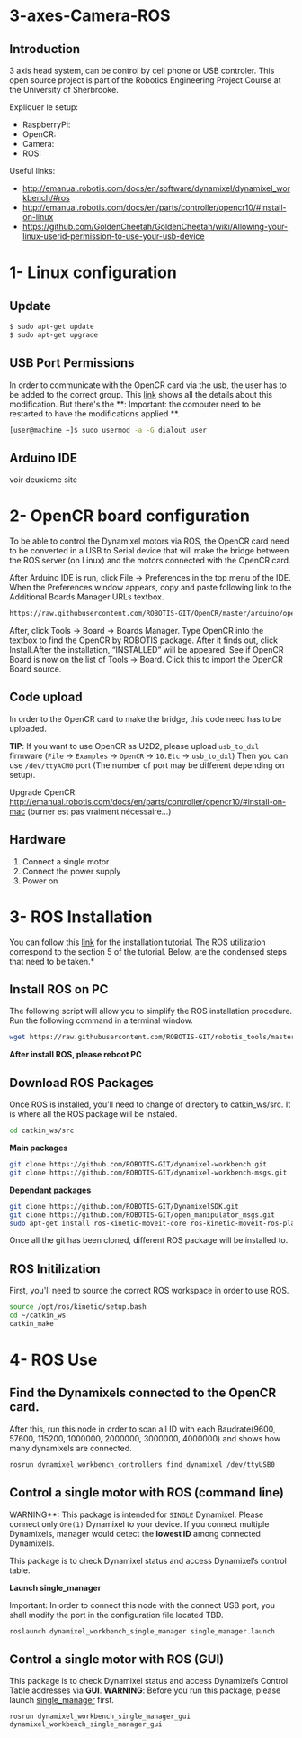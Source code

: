 

# 3-axes-Camera-ROS

## Introduction

3 axis head system, can be control by cell phone or USB controler. This open source project is part of the Robotics Engineering Project Course at the University of Sherbrooke.

Expliquer le setup: 

- RaspberryPi: 
- OpenCR:
- Camera:
- ROS:

Useful links: 

- http://emanual.robotis.com/docs/en/software/dynamixel/dynamixel_workbench/#ros
- http://emanual.robotis.com/docs/en/parts/controller/opencr10/#install-on-linux
- https://github.com/GoldenCheetah/GoldenCheetah/wiki/Allowing-your-linux-userid-permission-to-use-your-usb-device

# 1- Linux configuration

## Update

```bash
$ sudo apt-get update
$ sudo apt-get upgrade
```

## USB Port Permissions

In order to communicate with the OpenCR card via the usb, the user has to be added to the correct group. This [link](https://github.com/GoldenCheetah/GoldenCheetah/wiki/Allowing-your-linux-userid-permission-to-use-your-usb-device) shows all the details about this modification. But there's the **: Important: the computer need to be restarted to have the modifications applied **. 

```bash
[user@machine ~]$ sudo usermod -a -G dialout user
```

## Arduino IDE

voir deuxieme site



# 2- OpenCR board configuration

To be able to control the Dynamixel motors via ROS, the OpenCR card need to be converted in a USB to Serial device that will make the bridge between the ROS server (on Linux) and the motors connected with the OpenCR card. 

After Arduino IDE is run, click File → Preferences in the top menu of the IDE. When the Preferences window appears, copy and paste following link to the Additional Boards Manager URLs textbox.

```bash
https://raw.githubusercontent.com/ROBOTIS-GIT/OpenCR/master/arduino/opencr_release/package_opencr_index.json
```



After, click Tools → Board → Boards Manager. Type OpenCR into the textbox to find the OpenCR by ROBOTIS package. After it finds out, click Install.After the installation, “INSTALLED” will be appeared. See if OpenCR Board is now on the list of Tools → Board. Click this to import the OpenCR Board source.



## Code upload

In order to the OpenCR card to make the bridge, this code need has to be uploaded. 

**TIP**: If you want to use OpenCR as U2D2, please upload `usb_to_dxl` firmware (`File` -> `Examples` -> `OpenCR` -> `10.Etc` -> `usb_to_dxl`) Then you can use `/dev/ttyACM0` port (The number of port may be different depending on setup).



Upgrade OpenCR: http://emanual.robotis.com/docs/en/parts/controller/opencr10/#install-on-mac (burner est pas vraiment nécessaire…)

## Hardware

1. Connect a single motor
2. Connect the power supply
3. Power on

# 3- ROS Installation

You can follow this [link](http://emanual.robotis.com/docs/en/software/dynamixel/dynamixel_workbench/) for the installation tutorial. The ROS utilization correspond to the section 5 of the tutorial. Below, are the condensed steps that need to be taken.* 

## Install ROS on PC

The following script will allow you to simplify the ROS installation procedure. Run the following command in a terminal window. 

```bash
wget https://raw.githubusercontent.com/ROBOTIS-GIT/robotis_tools/master/install_ros_kinetic.sh && chmod 755 ./install_ros_kinetic.sh && bash ./install_ros_kinetic.sh
```

**After install ROS, please reboot PC**

## Download ROS Packages

Once ROS is installed, you'll need to change of directory to catkin_ws/src. It is where all the ROS package will be instaled. 

```bash
cd catkin_ws/src
```

**Main packages**

```bash
git clone https://github.com/ROBOTIS-GIT/dynamixel-workbench.git
git clone https://github.com/ROBOTIS-GIT/dynamixel-workbench-msgs.git
```

**Dependant packages**

```bash
git clone https://github.com/ROBOTIS-GIT/DynamixelSDK.git
git clone https://github.com/ROBOTIS-GIT/open_manipulator_msgs.git
sudo apt-get install ros-kinetic-moveit-core ros-kinetic-moveit-ros-planning ros-kinetic-moveit-ros-planning-interface
```



Once all the git has been cloned, different ROS package will be installed to. 

## ROS Initilization

First, you'll need to source the correct ROS workspace in order to use ROS. 

```bash
source /opt/ros/kinetic/setup.bash
cd ~/catkin_ws 
catkin_make
```



# 4- ROS Use

## Find the Dynamixels connected to the OpenCR card. 

After this, run this node in order to scan all ID with each Baudrate(9600, 57600, 115200, 1000000, 2000000, 3000000, 4000000) and shows how many dynamixels are connected. 

```bash
rosrun dynamixel_workbench_controllers find_dynamixel /dev/ttyUSB0
```



## Control a single motor with ROS (command line)

WARNING**: This package is intended for `SINGLE` Dynamixel. Please connect only `One(1)` Dynamixel to your device. If you connect multiple Dynamixels, manager would detect the **lowest ID** among connected Dynamixels. 

This package is to check Dynamixel status and access Dynamixel’s control table. 

**Launch single_manager** 

Important: In order to connect this node with the connect USB port, you shall modify the port in the configuration file located TBD. 

```bash
roslaunch dynamixel_workbench_single_manager single_manager.launch
```



## Control a single motor with ROS (GUI)

This package is to check Dynamixel status and access Dynamixel’s Control Table addresses via **GUI**. **WARNING**: Before you run this package, please launch [single_manager](http://emanual.robotis.com/docs/en/software/dynamixel/dynamixel_workbench/#single-manager) first.

```
rosrun dynamixel_workbench_single_manager_gui dynamixel_workbench_single_manager_gui
```

















